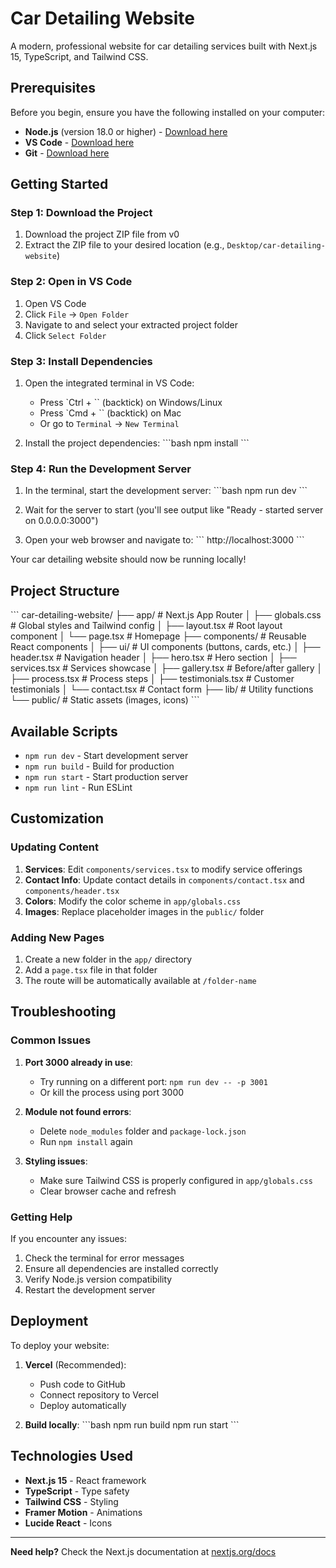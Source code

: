 # Car Detailing Website

A modern, professional website for car detailing services built with Next.js 15, TypeScript, and Tailwind CSS.

## Prerequisites

Before you begin, ensure you have the following installed on your computer:

- **Node.js** (version 18.0 or higher) - [Download here](https://nodejs.org/)
- **VS Code** - [Download here](https://code.visualstudio.com/)
- **Git** - [Download here](https://git-scm.com/)

## Getting Started

### Step 1: Download the Project

1. Download the project ZIP file from v0
2. Extract the ZIP file to your desired location (e.g., `Desktop/car-detailing-website`)

### Step 2: Open in VS Code

1. Open VS Code
2. Click `File` → `Open Folder`
3. Navigate to and select your extracted project folder
4. Click `Select Folder`

### Step 3: Install Dependencies

1. Open the integrated terminal in VS Code:
   - Press `Ctrl + `` (backtick) on Windows/Linux
   - Press `Cmd + `` (backtick) on Mac
   - Or go to `Terminal` → `New Terminal`

2. Install the project dependencies:
   \`\`\`bash
   npm install
   \`\`\`

### Step 4: Run the Development Server

1. In the terminal, start the development server:
   \`\`\`bash
   npm run dev
   \`\`\`

2. Wait for the server to start (you'll see output like "Ready - started server on 0.0.0.0:3000")

3. Open your web browser and navigate to:
   \`\`\`
   http://localhost:3000
   \`\`\`

Your car detailing website should now be running locally!

## Project Structure

\`\`\`
car-detailing-website/
├── app/                    # Next.js App Router
│   ├── globals.css        # Global styles and Tailwind config
│   ├── layout.tsx         # Root layout component
│   └── page.tsx           # Homepage
├── components/            # Reusable React components
│   ├── ui/               # UI components (buttons, cards, etc.)
│   ├── header.tsx        # Navigation header
│   ├── hero.tsx          # Hero section
│   ├── services.tsx      # Services showcase
│   ├── gallery.tsx       # Before/after gallery
│   ├── process.tsx       # Process steps
│   ├── testimonials.tsx  # Customer testimonials
│   └── contact.tsx       # Contact form
├── lib/                  # Utility functions
└── public/               # Static assets (images, icons)
\`\`\`

## Available Scripts

- `npm run dev` - Start development server
- `npm run build` - Build for production
- `npm run start` - Start production server
- `npm run lint` - Run ESLint

## Customization

### Updating Content

1. **Services**: Edit `components/services.tsx` to modify service offerings
2. **Contact Info**: Update contact details in `components/contact.tsx` and `components/header.tsx`
3. **Colors**: Modify the color scheme in `app/globals.css`
4. **Images**: Replace placeholder images in the `public/` folder

### Adding New Pages

1. Create a new folder in the `app/` directory
2. Add a `page.tsx` file in that folder
3. The route will be automatically available at `/folder-name`

## Troubleshooting

### Common Issues

1. **Port 3000 already in use**:
   - Try running on a different port: `npm run dev -- -p 3001`
   - Or kill the process using port 3000

2. **Module not found errors**:
   - Delete `node_modules` folder and `package-lock.json`
   - Run `npm install` again

3. **Styling issues**:
   - Make sure Tailwind CSS is properly configured in `app/globals.css`
   - Clear browser cache and refresh

### Getting Help

If you encounter any issues:
1. Check the terminal for error messages
2. Ensure all dependencies are installed correctly
3. Verify Node.js version compatibility
4. Restart the development server

## Deployment

To deploy your website:

1. **Vercel** (Recommended):
   - Push code to GitHub
   - Connect repository to Vercel
   - Deploy automatically

2. **Build locally**:
   \`\`\`bash
   npm run build
   npm run start
   \`\`\`

## Technologies Used

- **Next.js 15** - React framework
- **TypeScript** - Type safety
- **Tailwind CSS** - Styling
- **Framer Motion** - Animations
- **Lucide React** - Icons

---

**Need help?** Check the Next.js documentation at [nextjs.org/docs](https://nextjs.org/docs)
